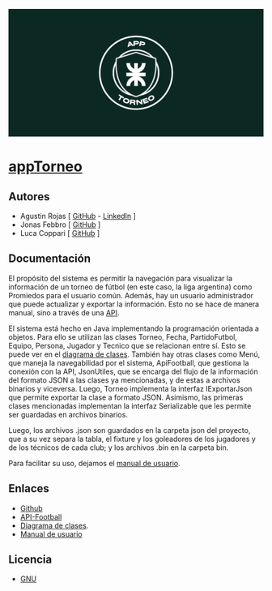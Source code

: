 ![Logo](https://raw.githubusercontent.com/agustinrojass/appTorneo/main/images/banner.png)

# [appTorneo](https://github.com/agustinrojass/appTorneo)

## Autores

- Agustin Rojas [ [GitHub](https://github.com/agustinrojass) - [LinkedIn](https://www.linkedin.com/in/agustinrojas259/) ]
- Jonas Febbro [ [GitHub](https://github.com/jonasFebbro) ]
- Luca Coppari [ [GitHub](https://github.com/lucacoppari12) ]

## Documentación

El propósito del sistema es permitir la navegación para visualizar la información de un torneo de fútbol (en este caso, la liga argentina) como Promiedos para el usuario común. 
Además, hay un usuario administrador que puede actualizar y exportar la información. 
Esto no se hace de manera manual, sino a través de una [API](https://www.api-football.com/).

El sistema está hecho en Java implementando la programación orientada a objetos. 
Para ello se utilizan las clases Torneo, Fecha, PartidoFutbol, Equipo, Persona, Jugador y Tecnico que se relacionan entre sí.
Esto se puede ver en el [diagrama de clases](https://raw.githubusercontent.com/agustinrojass/appTorneo/main/images/diagramaDeClases.png).
También hay otras clases como Menú, que maneja la navegabilidad por el sistema, ApiFootball, que gestiona la conexión con la API, JsonUtiles, que se encarga del flujo de la información del formato JSON a las clases ya mencionadas, y de estas a archivos binarios y viceversa. 
Luego, Torneo implementa la interfaz IExportarJson que permite exportar la clase a formato JSON. 
Asimismo, las primeras clases mencionadas implementan la interfaz Serializable que les permite ser guardadas en archivos binarios.

Luego, los archivos .json son guardados en la carpeta json del proyecto, que a su vez separa la tabla, el fixture y los goleadores de los jugadores y de los técnicos de cada club; y los archivos .bin en la carpeta bin.

Para facilitar su uso, dejamos el [manual de usuario](https://docs.google.com/presentation/d/1z5_tnjZ1heaFB4Dm5GAitRs76oC94rcz2PoUvFXQuEk/).

## Enlaces

- [Github](https://github.com/agustinrojass/appTorneo)
- [API-Football](https://www.api-football.com/)
- [Diagrama de clases](https://raw.githubusercontent.com/agustinrojass/appTorneo/main/images/diagramaDeClases.png).
- [Manual de usuario](https://docs.google.com/presentation/d/1z5_tnjZ1heaFB4Dm5GAitRs76oC94rcz2PoUvFXQuEk/)

## Licencia

- [GNU](https://www.gnu.org/licenses/gpl-3.0.html)
